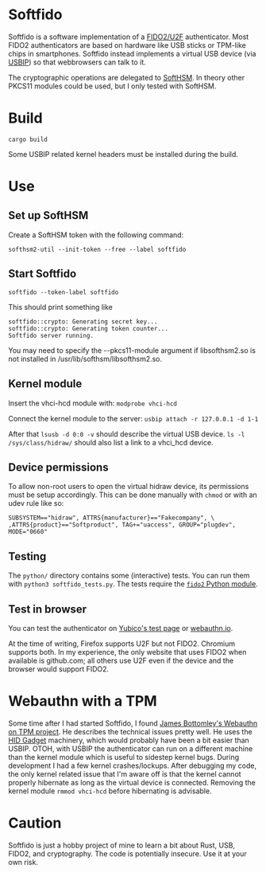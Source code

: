 # Softfido

Softfido is a software implementation of a
[FIDO2/U2F](https://fidoalliance.org/fido2/) authenticator.  Most
FIDO2 authenticators are based on hardware like USB sticks or TPM-like
chips in smartphones.  Softfido instead implements a virtual USB
device (via [USBIP](https://wiki.archlinux.org/index.php/USB/IP)) so
that webbrowsers can talk to it.

The cryptographic operations are delegated to
[SoftHSM](https://www.opendnssec.org/softhsm/). In theory other PKCS11
modules could be used, but I only tested with SoftHSM.

# Build

```
cargo build
```

Some USBIP related kernel headers must be installed during the build.

# Use

## Set up SoftHSM

Create a SoftHSM token with the following command:

```
softhsm2-util --init-token --free --label softfido
```

## Start Softfido

```softfido --token-label softfido```

This should print something like
```
softfido::crypto: Generating secret key...
softfido::crypto: Generating token counter...
Softfido server running.
```

You may need to specify the --pkcs11-module argument if libsofthsm2.so
is not installed in /usr/lib/softhsm/libsofthsm2.so.

## Kernel module

Insert the vhci-hcd module with:
```modprobe vhci-hcd```

Connect the kernel module to the server:
```usbip attach -r 127.0.0.1 -d 1-1```

After that `lsusb -d 0:0 -v` should describe the virtual USB device.
`ls -l /sys/class/hidraw/` should also list a link to a vhci_hcd
device.

## Device permissions

To allow non-root users to open the virtual hidraw device, its
permissions must be setup accordingly.  This can be done manually with
`chmod` or with an udev rule like so:

```
SUBSYSTEM=="hidraw", ATTRS{manufacturer}=="Fakecompany", \
,ATTRS{product}=="Softproduct", TAG+="uaccess", GROUP="plugdev", MODE="0660"
```

## Testing

The `python/` directory contains some (interactive) tests. You can run
them with ```python3 softfido_tests.py```.  The tests require the
[`fido2` Python module](https://pypi.org/project/fido2/).

## Test in browser

You can test the authenticator on [Yubico's test
page](https://demo.yubico.com/webauthn-technical/registration) or
[webauthn.io](https://webauthn.io/).

At the time of writing, Firefox supports U2F but not FIDO2.  Chromium
supports both.  In my experience, the only website that uses FIDO2
when available is github.com; all others use U2F even if the device
and the browser would support FIDO2.

# Webauthn with a TPM

Some time after I had started Softfido, I found [James Bottomley's
Webauthn on TPM
project](https://blog.hansenpartnership.com/webauthn-in-linux-with-a-tpm-via-the-hid-gadget/).
He describes the technical issues pretty well.  He uses the [HID
Gadget](https://www.kernel.org/doc/html/latest/usb/gadget_hid.html)
machinery, which would probably have been a bit easier than USBIP.
OTOH, with USBIP the authenticator can run on a different machine than
the kernel module which is useful to sidestep kernel bugs.  During
development I had a few kernel crashes/lockups. After debugging my
code, the only kernel related issue that I'm aware off is that the
kernel cannot properly hibernate as long as the virtual device is
connected.  Removing the kernel module `rmmod vhci-hcd` before
hibernating is advisable.

# Caution

Softfido is just a hobby project of mine to learn a bit about Rust,
USB, FIDO2, and cryptography.  The code is potentially insecure.  Use
it at your own risk.
